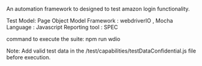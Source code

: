 An automation framework to designed to test amazon login functionality.

Test Model: Page Object Model
Framework : webdriverIO , Mocha
Language : Javascript
Reporting tool : SPEC

command to execute the suite: npm run wdio

Note: Add valid test data in the /test/capabilities/testDataConfidential.js file before execution.

